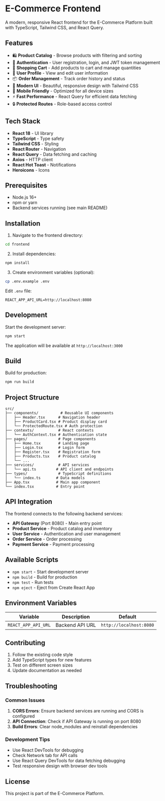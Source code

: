 # E-Commerce Frontend

A modern, responsive React frontend for the E-Commerce Platform built with TypeScript, Tailwind CSS, and React Query.

## Features

- 🛍️ **Product Catalog** - Browse products with filtering and sorting
- 🔐 **Authentication** - User registration, login, and JWT token management
- 🛒 **Shopping Cart** - Add products to cart and manage quantities
- 👤 **User Profile** - View and edit user information
- 📦 **Order Management** - Track order history and status
- 🎨 **Modern UI** - Beautiful, responsive design with Tailwind CSS
- 📱 **Mobile Friendly** - Optimized for all device sizes
- ⚡ **Fast Performance** - React Query for efficient data fetching
- 🔒 **Protected Routes** - Role-based access control

## Tech Stack

- **React 18** - UI library
- **TypeScript** - Type safety
- **Tailwind CSS** - Styling
- **React Router** - Navigation
- **React Query** - Data fetching and caching
- **Axios** - HTTP client
- **React Hot Toast** - Notifications
- **Heroicons** - Icons

## Prerequisites

- Node.js 16+ 
- npm or yarn
- Backend services running (see main README)

## Installation

1. Navigate to the frontend directory:
```bash
cd frontend
```

2. Install dependencies:
```bash
npm install
```

3. Create environment variables (optional):
```bash
cp .env.example .env
```

Edit `.env` file:
```env
REACT_APP_API_URL=http://localhost:8080
```

## Development

Start the development server:
```bash
npm start
```

The application will be available at `http://localhost:3000`

## Build

Build for production:
```bash
npm run build
```

## Project Structure

```
src/
├── components/          # Reusable UI components
│   ├── Header.tsx      # Navigation header
│   ├── ProductCard.tsx # Product display card
│   └── ProtectedRoute.tsx # Auth protection
├── contexts/           # React contexts
│   └── AuthContext.tsx # Authentication state
├── pages/              # Page components
│   ├── Home.tsx        # Landing page
│   ├── Login.tsx       # Login form
│   ├── Register.tsx    # Registration form
│   ├── Products.tsx    # Product catalog
│   └── ...
├── services/           # API services
│   └── api.ts         # API client and endpoints
├── types/              # TypeScript definitions
│   └── index.ts       # Data models
├── App.tsx            # Main app component
└── index.tsx          # Entry point
```

## API Integration

The frontend connects to the following backend services:

- **API Gateway** (Port 8080) - Main entry point
- **Product Service** - Product catalog and inventory
- **User Service** - Authentication and user management
- **Order Service** - Order processing
- **Payment Service** - Payment processing

## Available Scripts

- `npm start` - Start development server
- `npm build` - Build for production
- `npm test` - Run tests
- `npm eject` - Eject from Create React App

## Environment Variables

| Variable | Description | Default |
|----------|-------------|---------|
| `REACT_APP_API_URL` | Backend API URL | `http://localhost:8080` |

## Contributing

1. Follow the existing code style
2. Add TypeScript types for new features
3. Test on different screen sizes
4. Update documentation as needed

## Troubleshooting

### Common Issues

1. **CORS Errors**: Ensure backend services are running and CORS is configured
2. **API Connection**: Check if API Gateway is running on port 8080
3. **Build Errors**: Clear node_modules and reinstall dependencies

### Development Tips

- Use React DevTools for debugging
- Check Network tab for API calls
- Use React Query DevTools for data fetching debugging
- Test responsive design with browser dev tools

## License

This project is part of the E-Commerce Platform. 